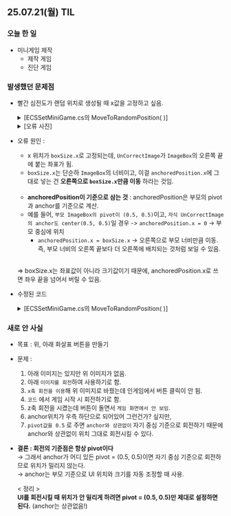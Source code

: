 ## 25.07.21(월) TIL
### 오늘 한 일
- 미니게임 제작
  - 제작 게임
  - 진단 게임

### 발생했던 문제점
- 빨간 심전도가 랜덤 위치로 생성될 때 x값을 고정하고 싶음.

  <details>
    <summary>[ECSSetMiniGame.cs의 MoveToRandomPosition( )]</summary>

  ```csharp
  private void MoveToRandomPosition()
  {
    Vector2 boxSize = ImageBox.rect.size;
    Vector2 randomPos = new Vector2(boxSize.x, Random.Range(-boxSize.y / 2f, boxSize.y / 2f));
      
    UnCorrectImage.anchoredPosition = randomPos;
  }

  ```
  </details>

  <details>
     <summary>[오류 사진]</summary>
     
    <img width="835" height="774" alt="image" src="https://github.com/user-attachments/assets/f3b93963-1cb6-4169-aa32-b7773ec2fe90" />
   </details>

- 오류 원인 :
   - x 위치가 `boxSize.x`로 고정되는데, `UnCorrectImage`가 `ImageBox`의 오른쪽 끝에 붙는 좌표가 됨.
   - `boxSize.x`는 단순하 `ImageBox`의 너비이고, 이걸 `anchoredPosition.x`에 그대로 넣는 건 __오른쪽으로 `boxSize.x`만큼 이동__ 하라는 것임.
      <br> <br>
   - __anchoredPosition이 기준으로 삼는 것__ : anchoredPosition은 부모의 pivot과 anchor를 기준으로 계산.
   - 예를 들어, `부모 ImageBox의 pivot이 (0.5, 0.5)`이고, `자식 UnCorrectImage의 anchor도 center(0.5, 0.5)`일 경우 -> `anchoredPosition.x = 0` → 부모 중심에 위치 <br>
     - `anchoredPosition.x = boxSize.x` → 오른쪽으로 부모 너비만큼 이동. 즉, 부모 너비의 오른쪽 끝보다 더 오른쪽에 배치되는 것처럼 보일 수 있음.
      <br> <br>
      
   => boxSize.x는 좌표값이 아니라 크기값이기 때문에, anchoredPosition.x로 쓰면 좌우 끝을 넘어서 버릴 수 있음.

- 수정된 코드
  <details>
    <summary>[ECSSetMiniGame.cs의 MoveToRandomPosition( )]</summary>

    ```csharp
    private void MoveToRandomPosition()
    {
        Vector2 currentPos = unCorrectImage.anchoredPosition;
        float randomY = Random.Range((-imageBox.rect.height + unImageBox.rect.height) / 2f, (imageBox.rect.height - unImageBox.rect.height) / 2f);
    
        unCorrectImage.anchoredPosition = new Vector2(currentPos.x, randomY);
    }
    ```
  </details>

### 새로 안 사실
- 목표 : 위, 아래 화살표 버튼을 만들기
- 문제 :
  1. 아래 이미지는 있지만 위 이미지가 없음.
  2. 아래 `이미지를 회전`하여 사용하기로 함.
  3. `x축 회전을 이용`해 위 이미지로 바꿨는데 인게임에서 버튼 클릭이 안 됨.
  4. `코드` 에서 게임 시작 시 회전하기로 함.
  5. z축 회전을 시켰는데 버튼이 돌면서 `게임 화면에서 안 보임`.
  6. anchor위치가 우측 하단으로 되어있어 그런건가? 싶지만,
  7. `pivot값을 0.5` 로 주면 `anchor와 상관없이` 자기 중심 기준으로 회전하기 때문에 anchor와 상관없이 위치 그대로 회전시킬 수 있다.
- __결론 : 회전의 기준점은 항상 pivot이다__ <br>
→ 그래서 anchor가 어디 있든 pivot = (0.5, 0.5)이면 자기 중심 기준으로 회전하므로 위치가 밀리지 않는다. <br>
→ anchor는 부모 기준으로 UI 위치와 크기를 자동 조정할 때 사용. <br>

  < 정리 > <br>
  __UI를 회전시킬 때 위치가 안 밀리게 하려면 pivot = (0.5, 0.5)만 제대로 설정하면 된다.__ (anchor는 상관없음!)
